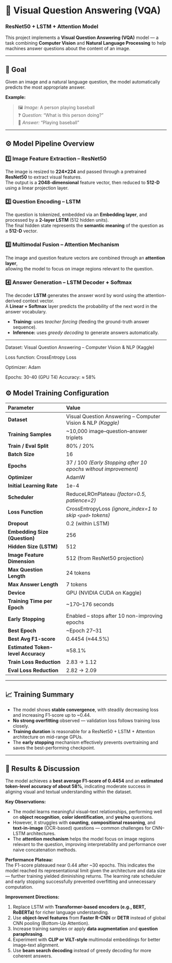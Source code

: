 # 🧠 Visual Question Answering (VQA)
### **ResNet50 + LSTM + Attention Model**

This project implements a **Visual Question Answering (VQA)** model — a task combining **Computer Vision** and **Natural Language Processing** to help machines answer questions about the content of an image.

---

## 🚀 **Goal**
Given an image and a natural language question, the model automatically predicts the most appropriate answer.

**Example:**  
> 🖼️ *Image:* A person playing baseball  
> ❓ *Question:* “What is this person doing?”  
> 💬 *Answer:* “Playing baseball”

---

## ⚙️ **Model Pipeline Overview**

### 1️⃣ Image Feature Extraction – ResNet50
The image is resized to **224×224** and passed through a pretrained **ResNet50** to extract visual features.  
The output is a **2048-dimensional** feature vector, then reduced to **512-D** using a linear projection layer.

### 2️⃣ Question Encoding – LSTM
The question is tokenized, embedded via an **Embedding layer**, and processed by a **2-layer LSTM** (512 hidden units).  
The final hidden state represents the **semantic meaning** of the question as a **512-D** vector.

### 3️⃣ Multimodal Fusion – Attention Mechanism
The image and question feature vectors are combined through an **attention layer**,  
allowing the model to focus on image regions relevant to the question.

### 4️⃣ Answer Generation – LSTM Decoder + Softmax
The decoder **LSTM** generates the answer word by word using the attention-derived context vector.  
A **Linear + Softmax** layer predicts the probability of the next word in the answer vocabulary.  

- **Training:** uses *teacher forcing* (feeding the ground-truth answer sequence).  
- **Inference:** uses *greedy decoding* to generate answers automatically.

---
Dataset: Visual Question Answering – Computer Vision & NLP (Kaggle)

Loss function: CrossEntropy Loss

Optimizer: Adam

Epochs: 30-40 (GPU T4)
Accuracy: ≈ 58%

## ⚙️ **Model Training Configuration**

| Parameter | Value |
|:--|:--|
| **Dataset** | Visual Question Answering – Computer Vision & NLP *(Kaggle)* |
| **Training Samples** | ~10,000 image–question–answer triplets |
| **Train / Eval Split** | 80% / 20% |
| **Batch Size** | 16 |
| **Epochs** | 37 / 100 *(Early Stopping after 10 epochs without improvement)* |
| **Optimizer** | AdamW |
| **Initial Learning Rate** | 1e-4 |
| **Scheduler** | ReduceLROnPlateau *(factor=0.5, patience=2)* |
| **Loss Function** | CrossEntropyLoss *(ignore_index=1 to skip `<pad>` tokens)* |
| **Dropout** | 0.2 (within LSTM) |
| **Embedding Size (Question)** | 256 |
| **Hidden Size (LSTM)** | 512 |
| **Image Feature Dimension** | 512 (from ResNet50 projection) |
| **Max Question Length** | 24 tokens |
| **Max Answer Length** | 7 tokens |
| **Device** | GPU (NVIDIA CUDA on Kaggle) |
| **Training Time per Epoch** | ~170–176 seconds |
| **Early Stopping** | Enabled – stops after 10 non-improving epochs |
| **Best Epoch** | ~Epoch 27–31 |
| **Best Avg F1-score** | 0.4454 (≈44.5%) |
| **Estimated Token-level Accuracy** | ≈58.1% |
| **Train Loss Reduction** | 2.83 → 1.12 |
| **Eval Loss Reduction** | 2.82 → 2.09 |

---

## 📈 **Training Summary**

- The model shows **stable convergence**, with steadily decreasing loss and increasing F1-score up to ~0.44.  
- **No strong overfitting** observed — validation loss follows training loss closely.  
- **Training duration** is reasonable for a ResNet50 + LSTM + Attention architecture on mid-range GPUs.  
- The **early stopping** mechanism effectively prevents overtraining and saves the best-performing checkpoint.

---

## 🧩 **Results & Discussion**

The model achieves a **best average F1-score of 0.4454** and an **estimated token-level accuracy of about 58%**, indicating moderate success in aligning visual and textual understanding within the dataset.

**Key Observations:**
- The model learns meaningful visual–text relationships, performing well on **object recognition**, **color identification**, and **yes/no** questions.  
- However, it struggles with **counting**, **compositional reasoning**, and **text-in-image** (OCR-based) questions — common challenges for CNN–LSTM architectures.  
- The **attention mechanism** helps the model focus on image regions relevant to the question, improving interpretability and performance over naive concatenation methods.

**Performance Plateau:**  
The F1-score plateaued near 0.44 after ~30 epochs. This indicates the model reached its representational limit given the architecture and data size — further training yielded diminishing returns. The learning rate scheduler and early stopping successfully prevented overfitting and unnecessary computation.

**Improvement Directions:**
1. Replace LSTM with **Transformer-based encoders (e.g., BERT, RoBERTa)** for richer language understanding.  
2. Use **object-level features** from **Faster R-CNN** or **DETR** instead of global CNN pooling (Bottom-Up Attention).  
3. Increase training samples or apply **data augmentation** and **question paraphrasing**.  
4. Experiment with **CLIP or ViLT-style** multimodal embeddings for better image–text alignment.  
5. Use **beam search decoding** instead of greedy decoding for more coherent answers.


